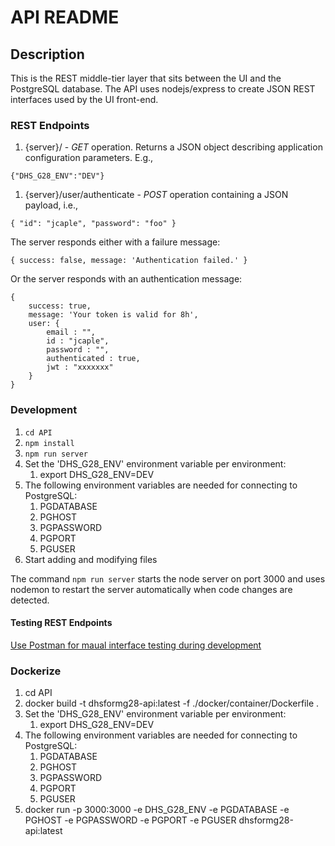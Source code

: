 # API README

## Description

This is the REST middle-tier layer that sits between the UI and the PostgreSQL database.
The API uses nodejs/express to create JSON REST interfaces used by the UI front-end.

### REST Endpoints

1.  {server}/ - *GET* operation.  Returns a JSON object describing application configuration parameters.  E.g.,

```{"DHS_G28_ENV":"DEV"}```

1.  {server}/user/authenticate - *POST* operation containing a JSON payload, i.e.,

```{ "id": "jcaple", "password": "foo" }```

The server responds either with a failure message:

```{ success: false, message: 'Authentication failed.' }```

Or the server responds with an authentication message:

```
{
    success: true,
    message: 'Your token is valid for 8h',
    user: {
        email : "",
        id : "jcaple",
        password : "",
        authenticated : true,
        jwt : "xxxxxxx"
    }
}
```

### Development 

1.  ```cd API```
1.  ```npm install```
1.  ```npm run server```
1.  Set the 'DHS_G28_ENV' environment variable per environment:
    1.  export DHS_G28_ENV=DEV
1.  The following environment variables are needed for connecting to PostgreSQL:
    1.  PGDATABASE
    1.  PGHOST
    1.  PGPASSWORD
    1.  PGPORT
    1.  PGUSER
1.  Start adding and modifying files

The command ```npm run server``` starts the node server on port 3000 and uses nodemon to 
restart the server automatically when code changes are detected.

#### Testing REST Endpoints

[Use Postman for maual interface testing during development](https://www.getpostman.com/) 

### Dockerize

1.  cd API
1.  docker build -t dhsformg28-api:latest -f ./docker/container/Dockerfile .
1.  Set the 'DHS_G28_ENV' environment variable per environment:
    1.  export DHS_G28_ENV=DEV
1.  The following environment variables are needed for connecting to PostgreSQL:
    1.  PGDATABASE
    1.  PGHOST
    1.  PGPASSWORD
    1.  PGPORT
    1.  PGUSER
1.  docker run -p 3000:3000 -e DHS_G28_ENV -e PGDATABASE -e PGHOST -e PGPASSWORD -e PGPORT -e PGUSER dhsformg28-api:latest